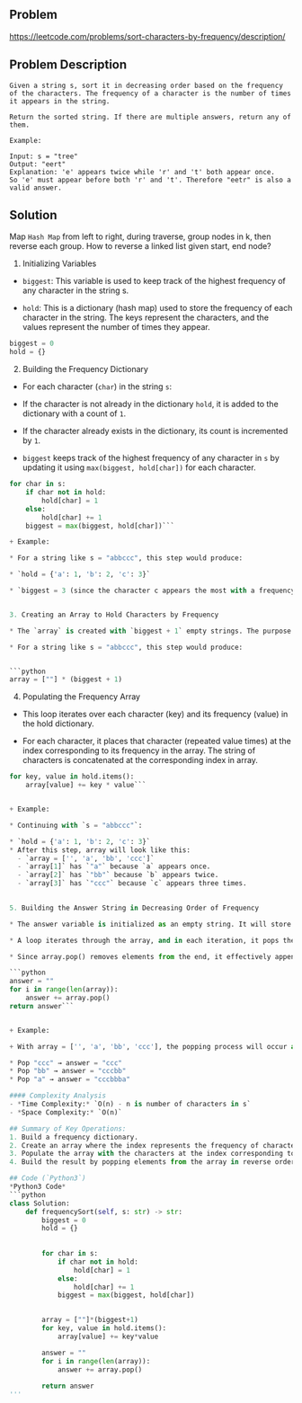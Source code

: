 ## Problem
https://leetcode.com/problems/sort-characters-by-frequency/description/

## Problem Description
```
Given a string s, sort it in decreasing order based on the frequency of the characters. The frequency of a character is the number of times it appears in the string.

Return the sorted string. If there are multiple answers, return any of them.

Example:

Input: s = "tree"
Output: "eert"
Explanation: 'e' appears twice while 'r' and 't' both appear once.
So 'e' must appear before both 'r' and 't'. Therefore "eetr" is also a valid answer.

```

## Solution
Map  `Hash Map` from left to right, during traverse, group nodes in k, then reverse each group. 
How to reverse a linked list given start, end node?

1. Initializing Variables

* `biggest`: This variable is used to keep track of the highest frequency of any character in the string s.

* `hold`: This is a dictionary (hash map) used to store the frequency of each character in the string. The keys represent the characters, and the values represent the number of times they appear.

```python
biggest = 0
hold = {}
```


2. Building the Frequency Dictionary

* For each character (`char`) in the string `s`:

* If the character is not already in the dictionary `hold`, it is added to the dictionary with a count of `1`.

* If the character already exists in the dictionary, its count is incremented by `1`.

* `biggest` keeps track of the highest frequency of any character in `s` by updating it using `max(biggest, hold[char])` for each character.

```python
for char in s:
    if char not in hold:
        hold[char] = 1
    else:
        hold[char] += 1
    biggest = max(biggest, hold[char])```

+ Example:

* For a string like s = "abbccc", this step would produce:

* `hold = {'a': 1, 'b': 2, 'c': 3}`

* `biggest = 3 (since the character c appears the most with a frequency of 3).`


3. Creating an Array to Hold Characters by Frequency

* The `array` is created with `biggest + 1` empty strings. The purpose of this array is to group characters by their frequency.

* For a string like s = "abbccc", this step would produce:


```python
array = [""] * (biggest + 1)
```


4. Populating the Frequency Array

* This loop iterates over each character (key) and its frequency (value) in the hold dictionary.

* For each character, it places that character (repeated value times) at the index corresponding to its frequency in the array. The string of characters is concatenated at the corresponding index in array.


```python
for key, value in hold.items():
    array[value] += key * value```


+ Example:

* Continuing with `s = "abbccc"`:

* `hold = {'a': 1, 'b': 2, 'c': 3}`
* After this step, array will look like this:
  - `array = ['', 'a', 'bb', 'ccc']`
  - `array[1]` has `"a"` because `a` appears once.
  - `array[2]` has `"bb"` because `b` appears twice.
  - `array[3]` has `"ccc"` because `c` appears three times.

  
5. Building the Answer String in Decreasing Order of Frequency

* The answer variable is initialized as an empty string. It will store the final result.

* A loop iterates through the array, and in each iteration, it pops the last element of the array (i.e., removes it from the end) and appends it to answer.

* Since array.pop() removes elements from the end, it effectively appends characters to answer in decreasing order of their frequency.

```python
answer = ""
for i in range(len(array)):
    answer += array.pop()
return answer```


+ Example:

+ With array = ['', 'a', 'bb', 'ccc'], the popping process will occur as follows:

* Pop "ccc" → answer = "ccc"
* Pop "bb" → answer = "cccbb"
* Pop "a" → answer = "cccbbba"

#### Complexity Analysis
- *Time Complexity:* `O(n) - n is number of characters in s`
- *Space Complexity:* `O(n)`

## Summary of Key Operations:
1. Build a frequency dictionary.
2. Create an array where the index represents the frequency of characters.
3. Populate the array with the characters at the index corresponding to their frequency.
4. Build the result by popping elements from the array in reverse order.

## Code (`Python3`)
*Python3 Code*
```python
class Solution:
    def frequencySort(self, s: str) -> str:
        biggest = 0
        hold = {}
  
        
        for char in s:
            if char not in hold:
                hold[char] = 1
            else:
                hold[char] += 1
            biggest = max(biggest, hold[char])
        

        array = [""]*(biggest+1)
        for key, value in hold.items():
            array[value] += key*value

        answer = ""
        for i in range(len(array)):
            answer += array.pop()
        
        return answer
'''